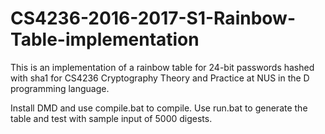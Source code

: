 # CS4236-2016-2017-S1-Rainbow-Table-implementation

This is an implementation of a rainbow table for 24-bit passwords hashed with sha1 for CS4236 Cryptography Theory and Practice at NUS in the D programming language.

Install DMD and use compile.bat to compile. Use run.bat to generate the table and test with sample input of 5000 digests. 